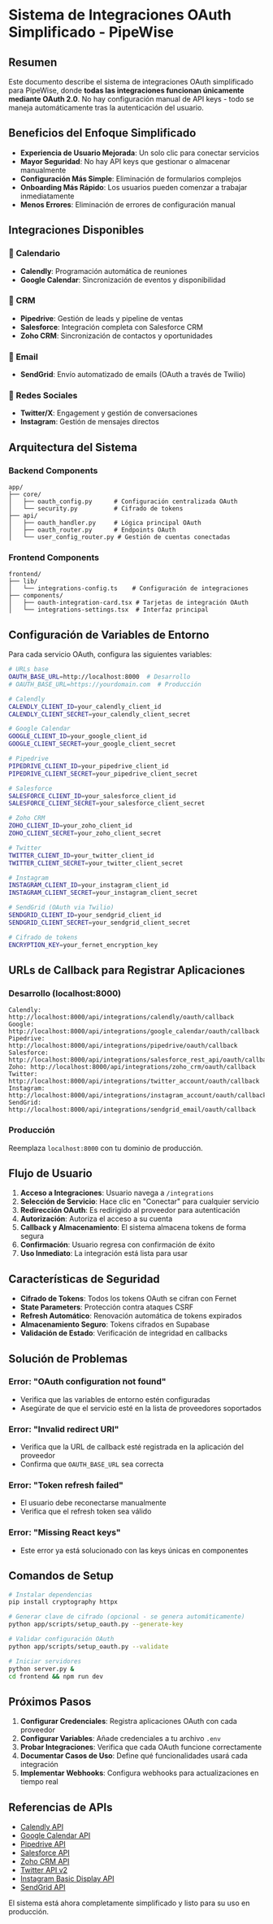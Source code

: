 # Sistema de Integraciones OAuth Simplificado - PipeWise

## Resumen

Este documento describe el sistema de integraciones OAuth simplificado para PipeWise, donde **todas las integraciones funcionan únicamente mediante OAuth 2.0**. No hay configuración manual de API keys - todo se maneja automáticamente tras la autenticación del usuario.

## Beneficios del Enfoque Simplificado

- **Experiencia de Usuario Mejorada**: Un solo clic para conectar servicios
- **Mayor Seguridad**: No hay API keys que gestionar o almacenar manualmente
- **Configuración Más Simple**: Eliminación de formularios complejos
- **Onboarding Más Rápido**: Los usuarios pueden comenzar a trabajar inmediatamente
- **Menos Errores**: Eliminación de errores de configuración manual

## Integraciones Disponibles

### 📅 Calendario
- **Calendly**: Programación automática de reuniones
- **Google Calendar**: Sincronización de eventos y disponibilidad

### 🏢 CRM
- **Pipedrive**: Gestión de leads y pipeline de ventas
- **Salesforce**: Integración completa con Salesforce CRM
- **Zoho CRM**: Sincronización de contactos y oportunidades

### 📧 Email
- **SendGrid**: Envío automatizado de emails (OAuth a través de Twilio)

### 📱 Redes Sociales
- **Twitter/X**: Engagement y gestión de conversaciones
- **Instagram**: Gestión de mensajes directos

## Arquitectura del Sistema

### Backend Components

```
app/
├── core/
│   ├── oauth_config.py      # Configuración centralizada OAuth
│   └── security.py          # Cifrado de tokens
├── api/
│   ├── oauth_handler.py     # Lógica principal OAuth
│   ├── oauth_router.py      # Endpoints OAuth
│   └── user_config_router.py # Gestión de cuentas conectadas
```

### Frontend Components

```
frontend/
├── lib/
│   └── integrations-config.ts    # Configuración de integraciones
├── components/
│   ├── oauth-integration-card.tsx # Tarjetas de integración OAuth
│   └── integrations-settings.tsx  # Interfaz principal
```

## Configuración de Variables de Entorno

Para cada servicio OAuth, configura las siguientes variables:

```bash
# URLs base
OAUTH_BASE_URL=http://localhost:8000  # Desarrollo
# OAUTH_BASE_URL=https://yourdomain.com  # Producción

# Calendly
CALENDLY_CLIENT_ID=your_calendly_client_id
CALENDLY_CLIENT_SECRET=your_calendly_client_secret

# Google Calendar
GOOGLE_CLIENT_ID=your_google_client_id
GOOGLE_CLIENT_SECRET=your_google_client_secret

# Pipedrive
PIPEDRIVE_CLIENT_ID=your_pipedrive_client_id
PIPEDRIVE_CLIENT_SECRET=your_pipedrive_client_secret

# Salesforce
SALESFORCE_CLIENT_ID=your_salesforce_client_id
SALESFORCE_CLIENT_SECRET=your_salesforce_client_secret

# Zoho CRM
ZOHO_CLIENT_ID=your_zoho_client_id
ZOHO_CLIENT_SECRET=your_zoho_client_secret

# Twitter
TWITTER_CLIENT_ID=your_twitter_client_id
TWITTER_CLIENT_SECRET=your_twitter_client_secret

# Instagram
INSTAGRAM_CLIENT_ID=your_instagram_client_id
INSTAGRAM_CLIENT_SECRET=your_instagram_client_secret

# SendGrid (OAuth via Twilio)
SENDGRID_CLIENT_ID=your_sendgrid_client_id
SENDGRID_CLIENT_SECRET=your_sendgrid_client_secret

# Cifrado de tokens
ENCRYPTION_KEY=your_fernet_encryption_key
```

## URLs de Callback para Registrar Aplicaciones

### Desarrollo (localhost:8000)
```
Calendly: http://localhost:8000/api/integrations/calendly/oauth/callback
Google: http://localhost:8000/api/integrations/google_calendar/oauth/callback
Pipedrive: http://localhost:8000/api/integrations/pipedrive/oauth/callback
Salesforce: http://localhost:8000/api/integrations/salesforce_rest_api/oauth/callback
Zoho: http://localhost:8000/api/integrations/zoho_crm/oauth/callback
Twitter: http://localhost:8000/api/integrations/twitter_account/oauth/callback
Instagram: http://localhost:8000/api/integrations/instagram_account/oauth/callback
SendGrid: http://localhost:8000/api/integrations/sendgrid_email/oauth/callback
```

### Producción
Reemplaza `localhost:8000` con tu dominio de producción.

## Flujo de Usuario

1. **Acceso a Integraciones**: Usuario navega a `/integrations`
2. **Selección de Servicio**: Hace clic en "Conectar" para cualquier servicio
3. **Redirección OAuth**: Es redirigido al proveedor para autenticación
4. **Autorización**: Autoriza el acceso a su cuenta
5. **Callback y Almacenamiento**: El sistema almacena tokens de forma segura
6. **Confirmación**: Usuario regresa con confirmación de éxito
7. **Uso Inmediato**: La integración está lista para usar

## Características de Seguridad

- **Cifrado de Tokens**: Todos los tokens OAuth se cifran con Fernet
- **State Parameters**: Protección contra ataques CSRF
- **Refresh Automático**: Renovación automática de tokens expirados
- **Almacenamiento Seguro**: Tokens cifrados en Supabase
- **Validación de Estado**: Verificación de integridad en callbacks

## Solución de Problemas

### Error: "OAuth configuration not found"
- Verifica que las variables de entorno estén configuradas
- Asegúrate de que el servicio esté en la lista de proveedores soportados

### Error: "Invalid redirect URI"
- Verifica que la URL de callback esté registrada en la aplicación del proveedor
- Confirma que `OAUTH_BASE_URL` sea correcta

### Error: "Token refresh failed"
- El usuario debe reconectarse manualmente
- Verifica que el refresh token sea válido

### Error: "Missing React keys"
- Este error ya está solucionado con las keys únicas en componentes

## Comandos de Setup

```bash
# Instalar dependencias
pip install cryptography httpx

# Generar clave de cifrado (opcional - se genera automáticamente)
python app/scripts/setup_oauth.py --generate-key

# Validar configuración OAuth
python app/scripts/setup_oauth.py --validate

# Iniciar servidores
python server.py &
cd frontend && npm run dev
```

## Próximos Pasos

1. **Configurar Credenciales**: Registra aplicaciones OAuth con cada proveedor
2. **Configurar Variables**: Añade credenciales a tu archivo `.env`
3. **Probar Integraciones**: Verifica que cada OAuth funcione correctamente
4. **Documentar Casos de Uso**: Define qué funcionalidades usará cada integración
5. **Implementar Webhooks**: Configura webhooks para actualizaciones en tiempo real

## Referencias de APIs

- [Calendly API](https://developer.calendly.com/)
- [Google Calendar API](https://developers.google.com/calendar)
- [Pipedrive API](https://developers.pipedrive.com/)
- [Salesforce API](https://developer.salesforce.com/)
- [Zoho CRM API](https://www.zoho.com/crm/developer/)
- [Twitter API v2](https://developer.twitter.com/en/docs/twitter-api)
- [Instagram Basic Display API](https://developers.facebook.com/docs/instagram-basic-display-api)
- [SendGrid API](https://docs.sendgrid.com/)

El sistema está ahora completamente simplificado y listo para su uso en producción. 